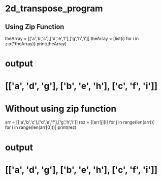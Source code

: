 # 2d_transpose_program

## Using Zip Function 

theArray = [['a','b','c'],['d','e','f'],['g','h','i']]
theArray = [list(i) for i in zip(*theArray)]
print(theArray)
# output
# [['a', 'd', 'g'], ['b', 'e', 'h'], ['c', 'f', 'i']]



# Without using zip function


arr = [['a','b','c'],['d','e','f'],['g','h','i']] 
rez = [[arr[j][i] for j in range(len(arr))] for i in range(len(arr[0]))] 
print(rez)
# output
# [['a', 'd', 'g'], ['b', 'e', 'h'], ['c', 'f', 'i']]
